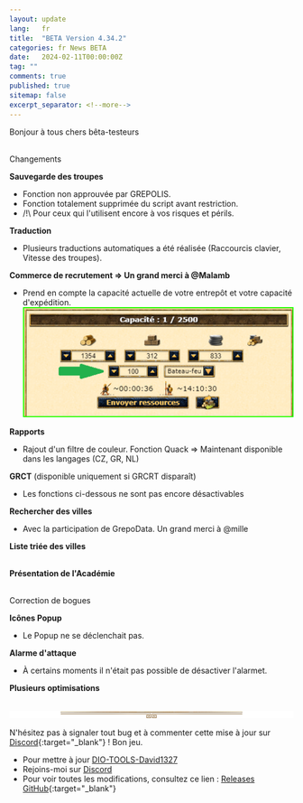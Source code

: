 ```yaml
---
layout: update
lang:   fr
title:  "BETA Version 4.34.2"
categories: fr News BETA
date:   2024-02-11T00:00:00Z
tag: ""
comments: true
published: true
sitemap: false
excerpt_separator: <!--more-->
---
```

Bonjour à tous chers bêta-testeurs<br><br>
<!--more-->

<div class="gpcl tip">Changements</div>

**Sauvegarde des troupes**
* Fonction non approuvée par GREPOLIS.
* Fonction totalement supprimée du script avant restriction.
* /!\ Pour ceux qui l'utilisent encore à vos risques et périls.

**Traduction**
* Plusieurs traductions automatiques a été réalisée (Raccourcis clavier, Vitesse des troupes).

**Commerce de recrutement => Un grand merci à @Malamb**
* Prend en compte la capacité actuelle de votre entrepôt et votre capacité d'expédition.<br>
![Commerce de recrutement](/img/update/Capture-d-ecran-2024-02-11-141008.png)

**Rapports**
* Rajout d'un filtre de couleur. Fonction Quack => Maintenant disponible dans les langages (CZ, GR, NL)

**GRCT** (disponible uniquement si GRCRT disparaît)
* Les fonctions ci-dessous ne sont pas encore désactivables 

**Rechercher des villes**
* Avec la participation de GrepoData. Un grand merci à @mille

**Liste triée des villes**<br><br>

**Présentation de l'Académie**<br><br>

<div class="gpcl bug">Correction de bogues</div>

**Icônes Popup**
* Le Popup ne se déclenchait pas.

**Alarme d'attaque**
* À certains moments il n'était pas possible de désactiver l'alarmet.

**Plusieurs optimisations**
<br><br>

![gpcl-line](/img/site/gpcl/gpcl-line.png)

N'hésitez pas à signaler tout bug et à commenter cette mise à jour sur [Discord][2]{:target="_blank"} !
Bon jeu.

* Pour mettre à jour [DIO-TOOLS-David1327][1]
* Rejoins-moi sur [Discord][2]
* Pour voir toutes les modifications, consultez ce lien : [Releases GitHub](https://github.com/DIO-David1327/DIO-TOOLS-David1327/releases){:target="_blank"}


[1]: /DIO-TOOLS-David1327/code.user.js "DIO-TOOLS-David1327"
[2]: https://discord.gg/Q7WXtmRNRW "https://discord.gg/Q7WXtmRNRW"